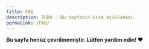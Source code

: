 ```yaml
---
title: FAQ
description: TODO - Bu sayfanın kısa açıklaması.
permalink: /FAQ/
---
```


**Bu sayfa henüz çevrilmemiştir. Lütfen yardım edin! ❤**
